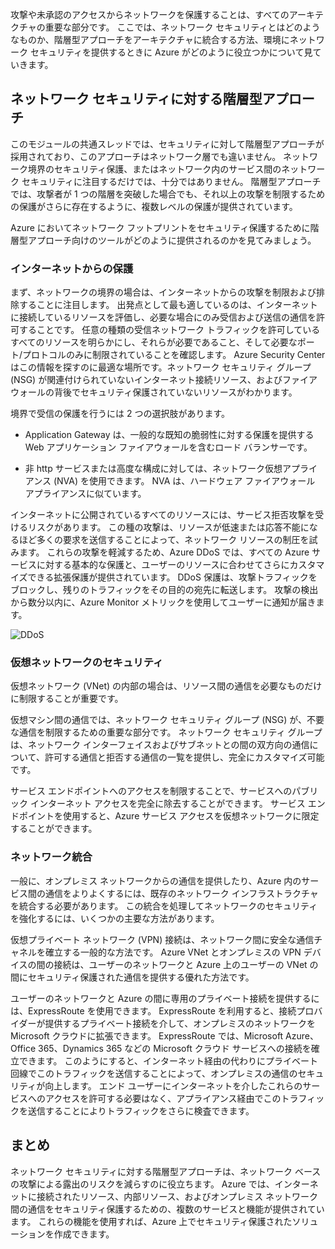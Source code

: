 攻撃や未承認のアクセスからネットワークを保護することは、すべてのアーキテクチャの重要な部分です。 ここでは、ネットワーク セキュリティとはどのようなものか、階層型アプローチをアーキテクチャに統合する方法、環境にネットワーク セキュリティを提供するときに Azure がどのように役立つかについて見ていきます。

## <a name="a-layered-approach-to-network-security"></a>ネットワーク セキュリティに対する階層型アプローチ

このモジュールの共通スレッドでは、セキュリティに対して階層型アプローチが採用されており、このアプローチはネットワーク層でも違いません。 ネットワーク境界のセキュリティ保護、またはネットワーク内のサービス間のネットワーク セキュリティに注目するだけでは、十分ではありません。 階層型アプローチでは、攻撃者が 1 つの階層を突破した場合でも、それ以上の攻撃を制限するための保護がさらに存在するように、複数レベルの保護が提供されています。

Azure においてネットワーク フットプリントをセキュリティ保護するために階層型アプローチ向けのツールがどのように提供されるのかを見てみましょう。

### <a name="internet-protection"></a>インターネットからの保護

まず、ネットワークの境界の場合は、インターネットからの攻撃を制限および排除することに注目します。 出発点として最も適しているのは、インターネットに接続しているリソースを評価し、必要な場合にのみ受信および送信の通信を許可することです。 任意の種類の受信ネットワーク トラフィックを許可しているすべてのリソースを明らかにし、それらが必要であること、そして必要なポート/プロトコルのみに制限されていることを確認します。 Azure Security Center はこの情報を探すのに最適な場所です。ネットワーク セキュリティ グループ (NSG) が関連付けられていないインターネット接続リソース、およびファイアウォールの背後でセキュリティ保護されていないリソースがわかります。

境界で受信の保護を行うには 2 つの選択肢があります。

* Application Gateway は、一般的な既知の脆弱性に対する保護を提供する Web アプリケーション ファイアウォールを含むロード バランサーです。

* 非 http サービスまたは高度な構成に対しては、ネットワーク仮想アプライアンス (NVA) を使用できます。 NVA は、ハードウェア ファイアウォール アプライアンスに似ています。


インターネットに公開されているすべてのリソースには、サービス拒否攻撃を受けるリスクがあります。 この種の攻撃は、リソースが低速または応答不能になるほど多くの要求を送信することによって、ネットワーク リソースの制圧を試みます。 これらの攻撃を軽減するため、Azure DDoS では、すべての Azure サービスに対する基本的な保護と、ユーザーのリソースに合わせてさらにカスタマイズできる拡張保護が提供されています。 DDoS 保護は、攻撃トラフィックをブロックし、残りのトラフィックをその目的の宛先に転送します。 攻撃の検出から数分以内に、Azure Monitor メトリックを使用してユーザーに通知が届きます。

<!--TODO: replace with final media which was submitted for Design-for-security-in-azure -->
![DDoS](../media-COPIED-FROM-DESIGNFORSECURITY/ddos.png)

### <a name="virtual-network-security"></a>仮想ネットワークのセキュリティ

仮想ネットワーク (VNet) の内部の場合は、リソース間の通信を必要なものだけに制限することが重要です。

仮想マシン間の通信では、ネットワーク セキュリティ グループ (NSG) が、不要な通信を制限するための重要な部分です。 ネットワーク セキュリティ グループは、ネットワーク インターフェイスおよびサブネットとの間の双方向の通信について、許可する通信と拒否する通信の一覧を提供し、完全にカスタマイズ可能です。

サービス エンドポイントへのアクセスを制限することで、サービスへのパブリック インターネット アクセスを完全に除去することができます。 サービス エンドポイントを使用すると、Azure サービス アクセスを仮想ネットワークに限定することができます。

### <a name="network-integration"></a>ネットワーク統合

一般に、オンプレミス ネットワークからの通信を提供したり、Azure 内のサービス間の通信をよりよくするには、既存のネットワーク インフラストラクチャを統合する必要があります。 この統合を処理してネットワークのセキュリティを強化するには、いくつかの主要な方法があります。

仮想プライベート ネットワーク (VPN) 接続は、ネットワーク間に安全な通信チャネルを確立する一般的な方法です。 Azure VNet とオンプレミスの VPN デバイスの間の接続は、ユーザーのネットワークと Azure 上のユーザーの VNet の間にセキュリティ保護された通信を提供する優れた方法です。

ユーザーのネットワークと Azure の間に専用のプライベート接続を提供するには、ExpressRoute を使用できます。 ExpressRoute を利用すると、接続プロバイダーが提供するプライベート接続を介して、オンプレミスのネットワークを Microsoft クラウドに拡張できます。 ExpressRoute では、Microsoft Azure、Office 365、Dynamics 365 などの Microsoft クラウド サービスへの接続を確立できます。 このようにすると、インターネット経由の代わりにプライベート回線でこのトラフィックを送信することによって、オンプレミスの通信のセキュリティが向上します。 エンド ユーザーにインターネットを介したこれらのサービスへのアクセスを許可する必要はなく、アプライアンス経由でこのトラフィックを送信することによりトラフィックをさらに検査できます。

## <a name="summary"></a>まとめ

ネットワーク セキュリティに対する階層型アプローチは、ネットワーク ベースの攻撃による露出のリスクを減らすのに役立ちます。 Azure では、インターネットに接続されたリソース、内部リソース、およびオンプレミス ネットワーク間の通信をセキュリティ保護するための、複数のサービスと機能が提供されています。 これらの機能を使用すれば、Azure 上でセキュリティ保護されたソリューションを作成できます。